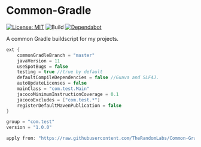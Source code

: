 # Common-Gradle

[![License: MIT](https://img.shields.io/badge/License-MIT-green.svg)](https://opensource.org/licenses/MIT)
![Build](https://github.com/TheRandomLabs/Common-Gradle/workflows/Build/badge.svg?branch=master)
[![Dependabot](https://badgen.net/dependabot/TheRandomLabs/Common-Gradle/?icon=dependabot)](https://dependabot.com/)

A common Gradle buildscript for my projects.

```groovy
ext {
	commonGradleBranch = "master"
	javaVersion = 11
	useSpotBugs = false
	testing = true //true by default
	defaultCompileDependencies = false //Guava and SLF4J.
	autoUpdateLicenses = false
	mainClass = "com.test.Main"
	jacocoMinimumInstructionCoverage = 0.1
	jacocoExcludes = ["com.test.*"]
	registerDefaultMavenPublication = false
}

group = "com.test"
version = "1.0.0"

apply from: "https://raw.githubusercontent.com/TheRandomLabs/Common-Gradle/${project.commonGradleBranch}/build.gradle"
```
